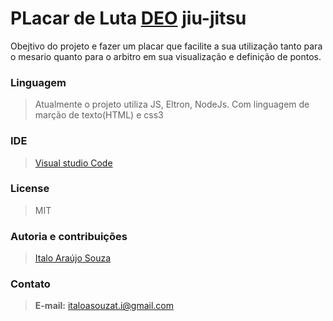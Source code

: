 # PLacar de Luta [DEO](https://www.deojiujitsu.com.br) jiu-jitsu
Obejtivo do projeto e fazer um placar que facilite a sua utilização tanto para o 
mesario quanto para o arbitro em sua visualização e definição de pontos.

### Linguagem
> Atualmente o projeto utiliza JS, Eltron, NodeJs. Com linguagem de marção de texto(HTML) e css3
### IDE

> [Visual studio Code](https://code.visualstudio.com)
### License
> MIT

### Autoria e contribuições
> [Italo Araújo Souza](https://github.com/italoSouzaTI)

### Contato
> __E-mail:__ italoasouzat.i@gmail.com
